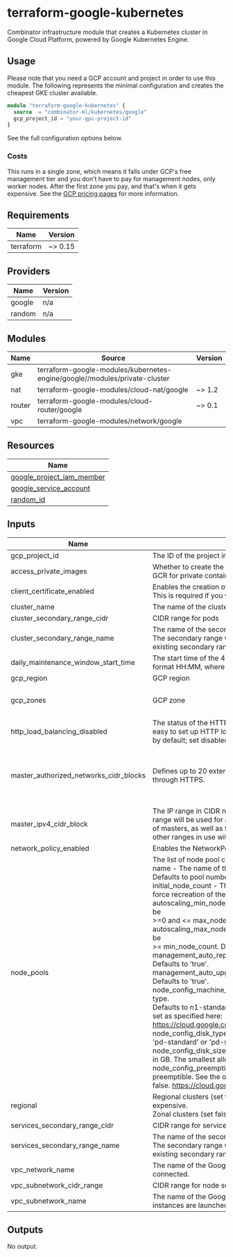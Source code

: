 # terraform-google-kubernetes

Combinator infrastructure module that creates a Kubernetes cluster in Google Cloud Platform, powered by Google Kubernetes Engine.

## Usage

Please note that you need a GCP account and project in order to use this module. The following represents the minimal configuration and creates the cheapest GKE cluster available.

```terraform
module "terraform-google-kubernetes" {
  source  = "combinator-ml/kubernetes/google"
  gcp_project_id = "your-gpc-project-id"
}
```

See the full configuration options below.

### Costs

This runs in a single zone, which means it falls under GCP's free management tier and you don't have to pay for management nodes, only worker nodes. After the first zone you pay, and that's when it gets expensive. See the [GCP pricing pages](https://cloud.google.com/kubernetes-engine/pricing#cluster_management_fee_and_free_tier) for more information.

## Requirements

| Name | Version |
|------|---------|
| terraform | ~> 0.15 |

## Providers

| Name | Version |
|------|---------|
| google | n/a |
| random | n/a |

## Modules

| Name | Source | Version |
|------|--------|---------|
| gke | terraform-google-modules/kubernetes-engine/google//modules/private-cluster |  |
| nat | terraform-google-modules/cloud-nat/google | ~> 1.2 |
| router | terraform-google-modules/cloud-router/google | ~> 0.1 |
| vpc | terraform-google-modules/network/google |  |

## Resources

| Name |
|------|
| [google_project_iam_member](https://registry.terraform.io/providers/hashicorp/google/latest/docs/resources/project_iam_member) |
| [google_service_account](https://registry.terraform.io/providers/hashicorp/google/latest/docs/resources/service_account) |
| [random_id](https://registry.terraform.io/providers/hashicorp/random/latest/docs/resources/id) |

## Inputs

| Name | Description | Type | Default | Required |
|------|-------------|------|---------|:--------:|
| gcp\_project\_id | The ID of the project in which the resources belong. | `string` | n/a | yes |
| access\_private\_images | Whether to create the IAM role for storage.objectViewer, required to access<br>GCR for private container images. | `string` | `"false"` | no |
| client\_certificate\_enabled | Enables the creation of a client certificate.<br>This is required if you want to connect from Gitlab. | `string` | `"true"` | no |
| cluster\_name | The name of the cluster, unique within the project and zone. | `string` | `"combinator"` | no |
| cluster\_secondary\_range\_cidr | CIDR range for pods | `string` | `"10.16.0.0/12"` | no |
| cluster\_secondary\_range\_name | The name of the secondary range to be used as for the cluster CIDR block.<br>The secondary range will be used for pod IP addresses. This must be an<br>existing secondary range associated with the cluster subnetwork. | `string` | `"combinator-pod-cidr"` | no |
| daily\_maintenance\_window\_start\_time | The start time of the 4 hour window for daily maintenance operations RFC3339<br>format HH:MM, where HH : [00-23] and MM : [00-59] GMT. | `string` | `"03:00"` | no |
| gcp\_region | GCP region | `string` | `"europe-west1"` | no |
| gcp\_zones | GCP zone | `list(string)` | <pre>[<br>  "europe-west1-d"<br>]</pre> | no |
| http\_load\_balancing\_disabled | The status of the HTTP (L7) load balancing controller addon, which makes it<br>easy to set up HTTP load balancers for services in a cluster. It is enabled<br>by default; set disabled = true to disable. | `string` | `"false"` | no |
| master\_authorized\_networks\_cidr\_blocks | Defines up to 20 external networks that can access Kubernetes master<br>through HTTPS. | `list(map(string))` | <pre>[<br>  {<br>    "cidr_block": "0.0.0.0/0",<br>    "display_name": "default"<br>  }<br>]</pre> | no |
| master\_ipv4\_cidr\_block | The IP range in CIDR notation to use for the hosted master network. This<br>range will be used for assigning internal IP addresses to the master or set<br>of masters, as well as the ILB VIP. This range must not overlap with any<br>other ranges in use within the cluster's network. | `string` | `"172.16.0.0/28"` | no |
| network\_policy\_enabled | Enables the NetworkPolicy feature. | `string` | `"false"` | no |
| node\_pools | The list of node pool configurations, each should include:<br>name - The name of the node pool, which will be suffixed with '-pool'.<br>Defaults to pool number in the Terraform list, starting from 1.<br>initial\_node\_count - The initial node count for the pool. Changing this will<br>force recreation of the resource. Defaults to 1.<br>autoscaling\_min\_node\_count - Minimum number of nodes in the NodePool. Must be<br>>=0 and <= max\_node\_count. Defaults to 2.<br>autoscaling\_max\_node\_count - Maximum number of nodes in the NodePool. Must be<br>>= min\_node\_count. Defaults to 3.<br>management\_auto\_repair - Whether the nodes will be automatically repaired.<br>Defaults to 'true'.<br>management\_auto\_upgrade - Whether the nodes will be automatically upgraded.<br>Defaults to 'true'.<br>node\_config\_machine\_type - The name of a Google Compute Engine machine type.<br>Defaults to n1-standard-1. To create a custom machine type, value should be<br>set as specified here:<br>https://cloud.google.com/compute/docs/reference/rest/v1/instances#machineType<br>node\_config\_disk\_type - Type of the disk attached to each node (e.g.<br>'pd-standard' or 'pd-ssd'). Defaults to 'pd-standard'<br>node\_config\_disk\_size\_gb - Size of the disk attached to each node, specified<br>in GB. The smallest allowed disk size is 10GB. Defaults to 100GB.<br>node\_config\_preemptible - Whether or not the underlying node VMs are<br>preemptible. See the official documentation for more information. Defaults to<br>false. https://cloud.google.com/kubernetes-engine/docs/how-to/preemptible-vms | `list(map(string))` | <pre>[<br>  {<br>    "auto_repair": true,<br>    "disk_size_gb": 30,<br>    "disk_type": "pd-standard",<br>    "image_type": "COS",<br>    "local_ssd_count": 0,<br>    "machine_type": "e2-medium",<br>    "max_count": 1,<br>    "min_count": 1,<br>    "name": "default",<br>    "preemptible": true<br>  }<br>]</pre> | no |
| regional | Regional clusters (set true) have masters in multiple regions but are more expensive.<br>Zonal clusters (set false) are cheaper (free for your first one) but are not redundant. | `bool` | `false` | no |
| services\_secondary\_range\_cidr | CIDR range for services | `string` | `"10.1.0.0/20"` | no |
| services\_secondary\_range\_name | The name of the secondary range to be used as for the services CIDR block.<br>The secondary range will be used for service ClusterIPs. This must be an<br>existing secondary range associated with the cluster subnetwork. | `string` | `"combinator-services-cidr"` | no |
| vpc\_network\_name | The name of the Google Compute Engine network to which the cluster is<br>connected. | `string` | `"combinator-network"` | no |
| vpc\_subnetwork\_cidr\_range | CIDR range for node subnet | `string` | `"10.0.16.0/20"` | no |
| vpc\_subnetwork\_name | The name of the Google Compute Engine subnetwork in which the cluster's<br>instances are launched. | `string` | `"combinator-subnetwork"` | no |

## Outputs

No output.
